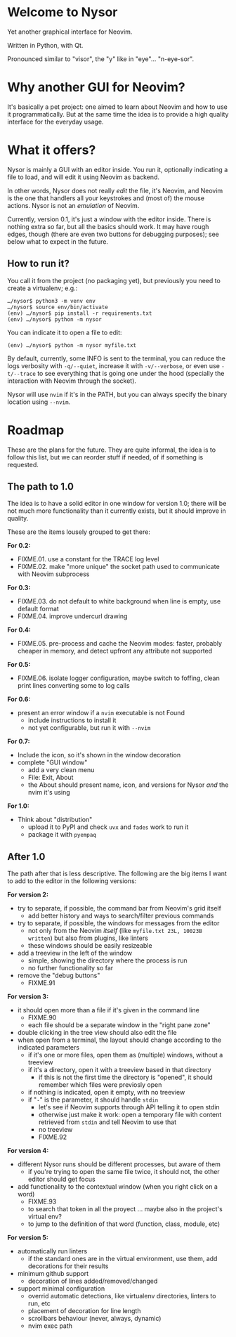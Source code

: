# Welcome to Nysor

Yet another graphical interface for Neovim.

Written in Python, with Qt.

Pronounced similar to "visor", the "y" like in "eye"... "n-eye-sor".


# Why another GUI for Neovim?

It's basically a pet project: one aimed to learn about Neovim and how to use it programmatically. But at the same time the idea is to provide a high quality interface for the everyday usage.


# What it offers?

Nysor is mainly a GUI with an editor inside. You run it, optionally indicating a file to load, and will edit it using Neovim as backend.

In other words, Nysor does not really *edit* the file, it's Neovim, and Neovim is the one that handlers all your keystrokes and (most of) the mouse actions. Nysor is not an *emulation* of Neovim.

Currently, version 0.1, it's just a window with the editor inside. There is nothing extra so far, but all the basics should work. It may have rough edges, though (there are even two buttons for debugging purposes); see below what to expect in the future.


## How to run it?

You call it from the project (no packaging yet), but previously you need to create a virtualenv; e.g.:

```
…/nysor$ python3 -m venv env
…/nysor$ source env/bin/activate
(env) …/nysor$ pip install -r requirements.txt
(env) …/nysor$ python -m nysor
```

You can indicate it to open a file to edit:
```
(env) …/nysor$ python -m nysor myfile.txt
```

By default, currently, some INFO is sent to the terminal, you can reduce the logs verbosity with `-q/--quiet`, increase it with `-v/--verbose`, or even use `-t/--trace` to see everything that is going one under the hood (specially the interaction with Neovim through the socket).

Nysor will use `nvim` if it's in the PATH, but you can always specify the binary location using `--nvim`.


# Roadmap

These are the plans for the future. They are quite informal, the idea is to follow this list, but we can reorder stuff if needed, of if something is requested.


## The path to 1.0

The idea is to have a solid editor in one window for version 1.0; there will be not much more functionality than it currently exists, but it should improve in quality.

These are the items lousely grouped to get there:

**For 0.2:**

- FIXME.01. use a constant for the TRACE log level
- FIXME.02. make "more unique" the socket path used to communicate with Neovim subprocess

**For 0.3:**

- FIXME.03. do not default to white background when line is empty, use default format
- FIXME.04. improve undercurl drawing

**For 0.4:**

- FIXME.05. pre-process and cache the Neovim modes: faster, probably cheaper in memory, and detect upfront any attribute not supported

**For 0.5:**

- FIXME.06. isolate logger configuration, maybe switch to foffing, clean print lines converting some to log calls

**For 0.6:**

- present an error window if a `nvim` executable is not Found
    - include instructions to install it
    - not yet configurable, but run it with `--nvim`

**For 0.7:**

- Include the icon, so it's shown in the window decoration
- complete "GUI window"
    - add a very clean menu
    - File: Exit, About
    - the About should present name, icon, and versions for Nysor *and* the nvim it's using

**For 1.0:**

- Think about "distribution"
    - upload it to PyPI and check `uvx` and `fades` work to run it
    - package it with `pyempaq`


## After 1.0

The path after that is less descriptive. The following are the big items I want to add to the editor in the following versions:

**For version 2:**
- try to separate, if possible, the command bar from Neovim's grid itself
    - add better history and ways to search/filter previous commands
- try to separate, if possible, the windows for messages from the editor
    - not only from the Neovim *itself* (like `myfile.txt 23L, 10023B written`) but also from plugins, like linters
    - these windows should be easily resizeable
- add a treeview in the left of the window
    - simple, showing the directory where the process is run
    - no further functionality so far
- remove the "debug buttons"
    - FIXME.91

**For version 3:**
- it should open more than a file if it's given in the command line
    - FIXME.90
    - each file should be a separate window in the "right pane zone"
- double clicking in the tree view should also edit the file
- when open from a terminal, the layout should change according to the indicated parameters
    - if it's one or more files, open them as (multiple) windows, without a treeview
    - if it's a directory, open it with a treeview based in that directory
        - if this is not the first time the directory is "opened", it should remember which files were previosly open
    - if nothing is indicated, open it empty, with no treeview
    - if "`-`" is the parameter, it should handle `stdin`
        - let's see if Neovim supports through API telling it to open stdin
        - otherwise just make it work: open a temporary file with content retrieved from `stdin` and tell Neovim to use that
        - no treeview
        - FIXME.92

**For version 4:**
- different Nysor runs should be different processes, but aware of them
    - if you're trying to open the same file twice, it should not, the other editor should get focus
- add functionality to the contextual window (when you right click on a word)
    - FIXME.93
    - to search that token in all the proyect ... maybe also in the project's virtual env?
    - to jump to the definition of that word (function, class, module, etc)

**For version 5:**
- automatically run linters
    - if the standard ones are in the virtual environment, use them, add decorations for their results
- minimum github support
    - decoration of lines added/removed/changed
- support minimal configuration
    - overrid automatic detections, like virtualenv directories, linters to run, etc
    - placement of decoration for line length
    - scrollbars behaviour (never, always, dynamic)
    - nvim exec path
